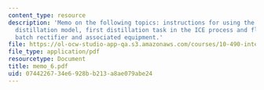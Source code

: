 ```yaml
---
content_type: resource
description: 'Memo on the following topics: instructions for using the ABACUSS batch
  distillation model, first distillation task in the ICE process and flowsheet for
  batch rectifier and associated equipment.'
file: https://ol-ocw-studio-app-qa.s3.amazonaws.com/courses/10-490-integrated-chemical-engineering-i-fall-2006/0744226734e6928bb213a8ae079abe24_memo_6.pdf
file_type: application/pdf
resourcetype: Document
title: memo_6.pdf
uid: 07442267-34e6-928b-b213-a8ae079abe24
---
```

